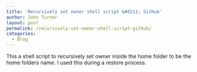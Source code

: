 ```yaml
---
title: 'Recursively set owner shell script &#8211; GitHub'
author: John Turner
layout: post
permalink: /recursively-set-owner-shell-script-github/
categories:
  - Blog
---
```

This a shell script to recursively set owner inside the home folder to be the home folders name. I used this during a restore process.

<script src="https://gist.github.com/seedprod/837025.js"></script>
